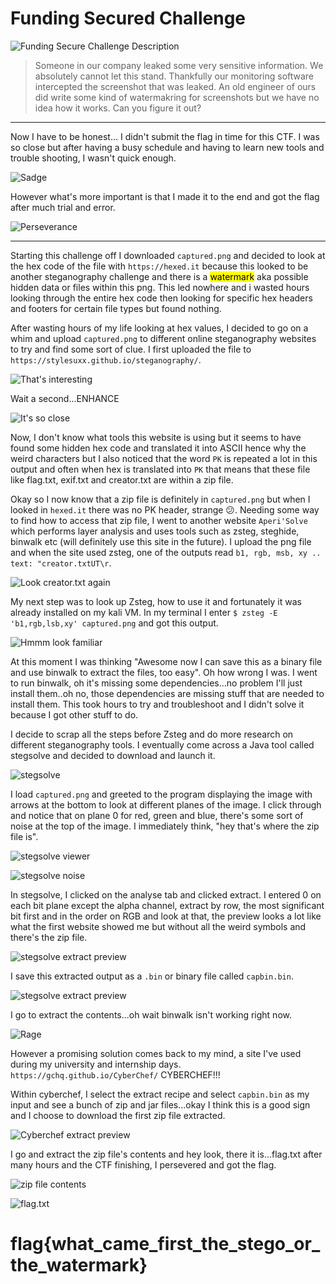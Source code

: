 # Funding Secured Challenge #

![Funding Secure Challenge Description](https://github.com/Jay-m8/CTF-Writeup/blob/65431f21ce07785dee3bff0491283a4d8b733c47/Cyber%20Cooperative%20CTF%202023/Forensics/Screenshots/funding1.png)

> Someone in our company leaked some very sensitive information. We absolutely cannot let this stand. Thankfully our monitoring software intercepted the screenshot that was leaked. An old engineer of ours did write some kind of watermakring for screenshots but we have no idea how it works. Can you figure it out?
---
Now I have to be honest... I didn't submit the flag in time for this CTF. I was so close but after having a busy schedule and having to learn new tools and trouble shooting, I wasn't quick enough.

![Sadge](https://i.redd.it/ucrw2std8k891.gif "I cry every time")

However what's more important is that I made it to the end and got the flag after much trial and error.

![Perseverance](https://media.giphy.com/media/jm4nsAWdCV4Lm/giphy.gif)

---
Starting this challenge off I downloaded `captured.png` and decided to look at the hex code of the file with `https://hexed.it` because this looked to be another steganography challenge and there is a <mark>watermark</mark> aka possible hidden data or files within this png. This led nowhere and i wasted hours looking through the entire hex code then looking for specific hex headers and footers for certain file types but found nothing. 

After wasting hours of my life looking at hex values, I decided to go on a whim and upload `captured.png` to different online steganography websites to try and find some sort of clue. I first uploaded the file to `https://stylesuxx.github.io/steganography/`.

![That's interesting](https://github.com/Jay-m8/CTF-Writeup/blob/65431f21ce07785dee3bff0491283a4d8b733c47/Cyber%20Cooperative%20CTF%202023/Forensics/Screenshots/funding10.png "oooooo interesting")

Wait a second...ENHANCE

![It's so close](https://github.com/Jay-m8/CTF-Writeup/blob/65431f21ce07785dee3bff0491283a4d8b733c47/Cyber%20Cooperative%20CTF%202023/Forensics/Screenshots/funding10-5.png "it says flag")

Now, I don't know what tools this website is using but it seems to have found some hidden hex code and translated it into ASCII hence why the weird characters but I also noticed that the word `PK` is repeated a lot in this output and often when hex is translated into `PK` that means that these file like flag.txt, exif.txt and creator.txt are within a zip file.

Okay so I now know that a zip file is definitely in `captured.png` but when I looked in `hexed.it` there was no PK header, strange 😕. Needing some way to find how to access that zip file, I went to another website `Aperi'Solve` which performs layer analysis and uses tools such as zsteg, steghide, binwalk etc (will definitely use this site in the future). I upload the png file and when the site used zsteg, one of the outputs read `b1, rgb, msb, xy .. text: "creator.txtUT\r`. 

![Look creator.txt again](https://github.com/Jay-m8/CTF-Writeup/blob/65431f21ce07785dee3bff0491283a4d8b733c47/Cyber%20Cooperative%20CTF%202023/Forensics/Screenshots/funding12.png "creator.txt")

My next step was to look up Zsteg, how to use it and fortunately it was already installed on my kali VM. In my terminal I enter `$ zsteg -E 'b1,rgb,lsb,xy' captured.png` and got this output.

![Hmmm look familiar](https://github.com/Jay-m8/CTF-Writeup/blob/65431f21ce07785dee3bff0491283a4d8b733c47/Cyber%20Cooperative%20CTF%202023/Forensics/Screenshots/funding11.png "looks like what the first tool showed me")

At this moment I was thinking "Awesome now I can save this as a binary file and use binwalk to extract the files, too easy". Oh how wrong I was. I went to run binwalk, oh it's missing some dependencies...no problem I'll just install them..oh no, those dependencies are missing stuff that are needed to install them. This took hours to try and troubleshoot and I didn't solve it because I got other stuff to do.

I decide to scrap all the steps before Zsteg and do more research on different steganography tools. I eventually come across a Java tool called stegsolve and decided to download and launch it.

![stegsolve](https://github.com/Jay-m8/CTF-Writeup/blob/65431f21ce07785dee3bff0491283a4d8b733c47/Cyber%20Cooperative%20CTF%202023/Forensics/Screenshots/funding2.png "launching stegsolve")

I load `captured.png` and greeted to the program displaying the image with arrows at the bottom to look at different planes of the image. I click through and notice that on plane 0 for red, green and blue, there's some sort of noise at the top of the image. I immediately think, "hey that's where the zip file is".

![stegsolve viewer](https://github.com/Jay-m8/CTF-Writeup/blob/65431f21ce07785dee3bff0491283a4d8b733c47/Cyber%20Cooperative%20CTF%202023/Forensics/Screenshots/funding3.png "stegsolve viewer")

![stegsolve noise](https://github.com/Jay-m8/CTF-Writeup/blob/65431f21ce07785dee3bff0491283a4d8b733c47/Cyber%20Cooperative%20CTF%202023/Forensics/Screenshots/funding4.png "stegsolve noise")

In stegsolve, I clicked on the analyse tab and clicked extract. I entered 0 on each bit plane except the alpha channel, extract by row, the most significant bit first and in the order on RGB and look at that, the preview looks a lot like what the first website showed me but without all the weird symbols and there's the zip file.

![stegsolve extract preview](https://github.com/Jay-m8/CTF-Writeup/blob/65431f21ce07785dee3bff0491283a4d8b733c47/Cyber%20Cooperative%20CTF%202023/Forensics/Screenshots/funding5.png "the zip file")

I save this extracted output as a `.bin` or binary file called `capbin.bin`. 

![stegsolve extract preview](https://github.com/Jay-m8/CTF-Writeup/blob/65431f21ce07785dee3bff0491283a4d8b733c47/Cyber%20Cooperative%20CTF%202023/Forensics/Screenshots/funding6.png "the zip file")

I go to extract the contents...oh wait binwalk isn't working right now.

![Rage](https://media1.tenor.com/m/LE53EwurJkEAAAAC/pepe-angry.gif)

However a promising solution comes back to my mind, a site I've used during my university and internship days. `https://gchq.github.io/CyberChef/` CYBERCHEF!!!

Within cyberchef, I select the extract recipe and select `capbin.bin` as my input and see a bunch of zip and jar files...okay I think this is a good sign and I choose to download the first zip file extracted.

![Cyberchef extract preview](https://github.com/Jay-m8/CTF-Writeup/blob/65431f21ce07785dee3bff0491283a4d8b733c47/Cyber%20Cooperative%20CTF%202023/Forensics/Screenshots/funding7.png "list of extracted files")

I go and extract the zip file's contents and hey look, there it is...flag.txt after many hours and the CTF finishing, I persevered and got the flag.

![zip file contents](https://github.com/Jay-m8/CTF-Writeup/blob/65431f21ce07785dee3bff0491283a4d8b733c47/Cyber%20Cooperative%20CTF%202023/Forensics/Screenshots/funding8.png)

![flag.txt](https://github.com/Jay-m8/CTF-Writeup/blob/65431f21ce07785dee3bff0491283a4d8b733c47/Cyber%20Cooperative%20CTF%202023/Forensics/Screenshots/funding9.png "flag.txt")

# flag{what_came_first_the_stego_or_the_watermark} #
